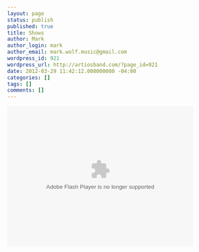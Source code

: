 ```yaml
---
layout: page
status: publish
published: true
title: Shows
author: Mark
author_login: mark
author_email: mark.wolf.music@gmail.com
wordpress_id: 921
wordpress_url: http://artiosband.com/?page_id=921
date: 2012-03-29 11:42:12.000000000 -04:00
categories: []
tags: []
comments: []
---
```

<img style="visibility:hidden;width:0px;height:0px;" border=0 width=0 height=0 src="http://c.gigcount.com/wildfire/IMP/CXNID=2000002.0NXC/bT*xJmx*PTEzMzMwMzkyNDg3ODAmcHQ9MTMzMzAzOTI1MjE*OSZwPTI3MDgxJmQ9cHJvX3NjaGVkdWxlX2ZpcnN*X2dlbiZnPTEm/bz*2M2U2OTdmMTEwOTU*ZGVhYmE2Nzg1MzE1ZGI2NjQzOCZvZj*w.gif" /><object classid="clsid:D27CDB6E-AE6D-11cf-96B8-444553540000" width="434" height="326"><param name="movie" value="http://cache.reverbnation.com/widgets/swf/42/pro_widget.swf?id=artist_1573636&posted_by=&skin_id=PWSS3008&font_color=333333&show_map=true"></param><param name="allowscriptaccess" value="always"></param><param name="allowNetworking" value="all"></param><param name="allowfullscreen" value="true"></param><param name="wmode" value="transparent"></param><param name="quality" value="best"></param><embed src="http://cache.reverbnation.com/widgets/swf/42/pro_widget.swf?id=artist_1573636&posted_by=&skin_id=PWSS3008&font_color=333333&show_map=true" type="application/x-shockwave-flash" allowscriptaccess="always" allowNetworking="all" allowfullscreen="true" wmode="transparent" quality="best" width="434" height="326"></embed></object><br/><img style="visibility:hidden;width:0px;height:0px;" border=0 width=0 height=0 src="http://www.reverbnation.com/widgets/trk/42/artist_1573636//t.gif" /><img src="http://b.scorecardresearch.com/p?c1=2&c2=10349858&cv=2.0&cj=1" style="display: none" border="0" height="1" width="1" alt="ComScore"/>
